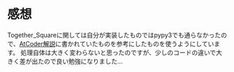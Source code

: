 # 感想

Together_Squareに関しては自分が実装したものではpypy3でも通らなかったので、[AtCoder解説](https://qiita.com/u2dayo/items/e5f0a0f02c530f12b03b)に書かれていたものを参考にしたものを使うようにしています。
処理自体は大きく変わらないと思ったのですが、少しのコードの違いで大きく差が出たので良い勉強になりました...
